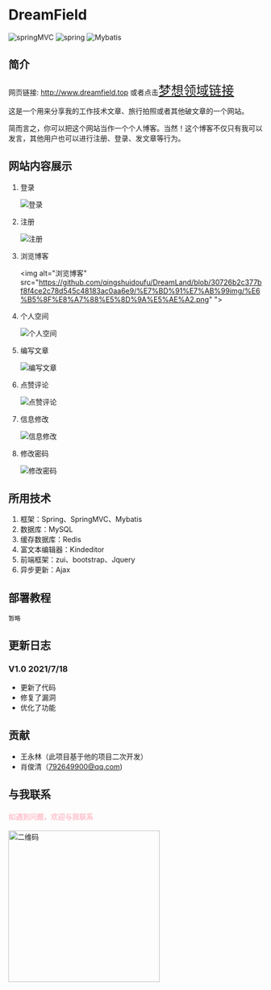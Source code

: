 DreamField
======

![springMVC](https://img.shields.io/badge/SpringMVC-4.2.5-yellowgreen.svg)
![spring](https://img.shields.io/badge/Spring-4.2.5-brightgreen.svg)
![Mybatis](https://img.shields.io/badge/Mybatis-3.2.8-blue.svg)

简介
----

网页链接: http://www.dreamfield.top 或者点击<span style=font-size:25px>[梦想领域链接](http://dreamfield.top)</span>

这是一个用来分享我的工作技术文章、旅行拍照或者其他破文章的一个网站。

简而言之，你可以把这个网站当作一个个人博客。当然！这个博客不仅只有我可以发言，其他用户也可以进行注册、登录、发文章等行为。

网站内容展示
----

1. 登录
   
   <img alt="登录" src="https://github.com/qingshuidoufu/DreamLand/blob/30726b2c377bf8f4ce2c78d545c48183ac0aa6e9/%E7%BD%91%E7%AB%99img/%E7%99%BB%E5%BD%95.png" >
2. 注册
   
   <img alt="注册" src="https://github.com/qingshuidoufu/DreamLand/blob/30726b2c377bf8f4ce2c78d545c48183ac0aa6e9/%E7%BD%91%E7%AB%99img/%E6%B3%A8%E5%86%8C.png" >
3. 浏览博客
   
   <img alt="浏览博客" src="https://github.com/qingshuidoufu/DreamLand/blob/30726b2c377bf8f4ce2c78d545c48183ac0aa6e9/%E7%BD%91%E7%AB%99img/%E6%B5%8F%E8%A7%88%E5%8D%9A%E5%AE%A2.png" ">
4. 个人空间
   
   <img alt="个人空间" src="https://github.com/qingshuidoufu/DreamLand/blob/30726b2c377bf8f4ce2c78d545c48183ac0aa6e9/%E7%BD%91%E7%AB%99img/%E4%B8%AA%E4%BA%BA%E7%A9%BA%E9%97%B4.png" >
5. 编写文章
   
   <img alt="编写文章" src="https://github.com/qingshuidoufu/DreamLand/blob/30726b2c377bf8f4ce2c78d545c48183ac0aa6e9/%E7%BD%91%E7%AB%99img/%E7%BC%96%E5%86%99%E6%96%87%E7%AB%A0.png" >
6. 点赞评论
   
   <img alt="点赞评论" src="https://github.com/qingshuidoufu/DreamLand/blob/30726b2c377bf8f4ce2c78d545c48183ac0aa6e9/%E7%BD%91%E7%AB%99img/%E7%82%B9%E8%B5%9E%E8%AF%84%E8%AE%BA.png" >
7. 信息修改
   
   <img alt="信息修改" src="https://github.com/qingshuidoufu/DreamLand/blob/30726b2c377bf8f4ce2c78d545c48183ac0aa6e9/%E7%BD%91%E7%AB%99img/%E4%BF%A1%E6%81%AF%E4%BF%AE%E6%94%B9.png" >
8. 修改密码
   
   <img alt="修改密码" src="https://github.com/qingshuidoufu/DreamLand/blob/30726b2c377bf8f4ce2c78d545c48183ac0aa6e9/%E7%BD%91%E7%AB%99img/%E4%BF%AE%E6%94%B9%E5%AF%86%E7%A0%81.png" >

## 所用技术

1. 框架：Spring、SpringMVC、Mybatis
2. 数据库：MySQL
3. 缓存数据库：Redis
4. 富文本编辑器：Kindeditor
5. 前端框架：zui、bootstrap、Jquery
6. 异步更新：Ajax

## 部署教程

```
暂略
```

## 更新日志

### V1.0 2021/7/18

* 更新了代码
* 修复了漏洞
* 优化了功能

贡献
----

- 王永林（此项目基于他的项目二次开发）
- 肖俊清（792649900@qq.com)


与我联系
----

#### <p style="color:pink;">如遇到问题，欢迎与我联系</p>

<img alt="二维码" src="https://github.com/qingshuidoufu/DreamLand/blob/32c32d28f642fca6a82a5a585d78215dbe9cd4b2/DreamLand-Web/src/main/webapp/images/dreamfield.png" width="300px" height="300px">
